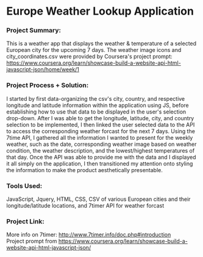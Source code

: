 # Europe Weather Lookup Application

### Project Summary:
This is a weather app that displays the weather &amp; temperature of a selected European city for the upcoming 7 days.
The weather image icons and city_coordinates.csv were provided by Coursera's project prompt: https://www.coursera.org/learn/showcase-build-a-website-api-html-javascript-json/home/week/1

### Project Process + Solution:
I started by first data-organizing the csv's city, country, and respective longitude and latitude information within the application using JS, before establishing how to use that data to be displayed in the user's selection drop-down. After I was able to get the longitude, latitude, city, and country selection to be implemented, I then linked the user selected data to the API to access the corresponding weather forcast for the next 7 days. Using the 7time API, I gathered all the information I wanted to present for the weekly weather, such as the date, corresponding weather image based on weather condition, the weather description, and the lowest/highest temperatures of that day. Once the API was able to provide me with the data and I displayed it all simply on the application, I then transitioned my attention onto styling the information to make the product aesthetically presentable.

### Tools Used:
JavaScript, Jquery, HTML, CSS, CSV of various European cities and their longitude/latitude locations, and 7timer API for weather forcast

### Project Link: 

More info on 7timer: http://www.7timer.info/doc.php#introduction <br>
Project prompt from https://www.coursera.org/learn/showcase-build-a-website-api-html-javascript-json/
